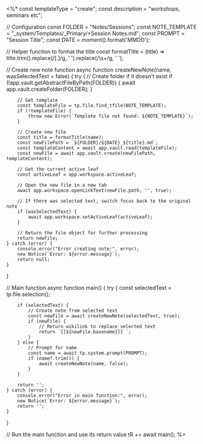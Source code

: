 <%*
const templateType = "create";
const description = "workshops, seminars etc";

// Configuration
const FOLDER = "Notes/Sessions";
const NOTE_TEMPLATE = "_system/Templates/_Primary/+Session Notes.md";
const PROMPT = "Session Title";
const DATE = moment().format('MMDD'); 

// Helper function to format the title
const formatTitle = (title) => title.trim().replace(/[.]/g, ' ').replace(/\s+/g, ' ');

// Create new note function
async function createNewNote(name, wasSelectedText = false) {
    try {
        // Create folder if it doesn't exist
        if (!app.vault.getAbstractFileByPath(FOLDER)) {
            await app.vault.createFolder(FOLDER);
        }

        // Get template
        const templateFile = tp.file.find_tfile(NOTE_TEMPLATE);
        if (!templateFile) {
            throw new Error(`Template file not found: ${NOTE_TEMPLATE}`);
        }

        // Create new file
        const title = formatTitle(name);
        const newFilePath = `${FOLDER}/${DATE}_${title}.md`;
        const templateContent = await app.vault.read(templateFile);
        const newFile = await app.vault.create(newFilePath, templateContent);

        // Get the current active leaf
        const activeLeaf = app.workspace.activeLeaf;

        // Open the new file in a new tab
        await app.workspace.openLinkText(newFile.path, '', true);

        // If there was selected text, switch focus back to the original note
        if (wasSelectedText) {
            await app.workspace.setActiveLeaf(activeLeaf);
        }

        // Return the file object for further processing
        return newFile;
    } catch (error) {
        console.error("Error creating note:", error);
        new Notice(`Error: ${error.message}`);
        return null;
    }
}

// Main function
async function main() {
    try {
        const selectedText = tp.file.selection();
        
        if (selectedText) {
            // Create note from selected text
            const newFile = await createNewNote(selectedText, true);
            if (newFile) {
                // Return wikilink to replace selected text
                return `[[${newFile.basename}]] `;
            }
        } else {
            // Prompt for name
            const name = await tp.system.prompt(PROMPT);
            if (name?.trim()) {
                await createNewNote(name, false);
            }
        }
        
        return '';
    } catch (error) {
        console.error("Error in main function:", error);
        new Notice(`Error: ${error.message}`);
        return '';
    }
}

// Run the main function and use its return value
tR += await main();
%>